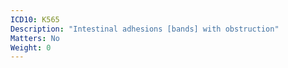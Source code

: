 ```yaml
---
ICD10: K565
Description: "Intestinal adhesions [bands] with obstruction"
Matters: No
Weight: 0
---
```

